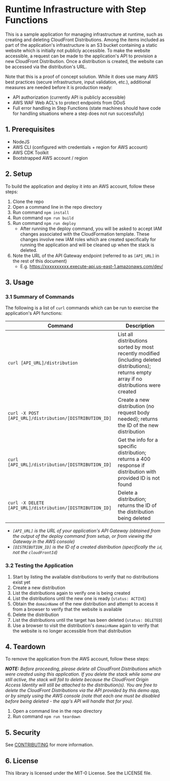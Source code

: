 # Runtime Infrastructure with Step Functions

This is a sample application for managing infrastructure at runtime, such as creating and deleting CloudFront Distributions. Among the items included as part of the application's infrastructure is an S3 bucket containing a static website which is initially not publicly accessible. To make the website accessible, a request can be made to the application's API to provision a new CloudFront Distribution. Once a distribution is created, the website can be accessed via the distribution's URL.

Note that this is a proof of concept solution. While it does use many AWS best practices (secure infrastructure, input validation, etc.), additional measures are needed before it is production ready:
- API authorization (currently API is publicly accessible)
- AWS WAF Web ACL's to protect endpoints from DDoS
- Full error handling in Step Functions (state machines should have code for handling situations where a step does not run successfully)

## 1. Prerequisites

- NodeJS
- AWS CLI (configured with credentials + region for AWS account)
- AWS CDK Toolkit
- Bootstrapped AWS account / region

## 2. Setup

To build the application and deploy it into an AWS account, follow these steps:

1. Clone the repo
1. Open a command line in the repo directory
1. Run command `npm install`
1. Run command `npm run build`
1. Run command `npm run deploy`
    - After running the deploy command, you will be asked to accept IAM changes associated with the CloudFormation template. These changes involve new IAM roles which are created specifically for running the application and will be cleaned up when the stack is deleted.
1. Note the URL of the API Gateway endpoint (referred to as `[API_URL]` in the rest of this document)
    - E.g. https://xxxxxxxxxx.execute-api.us-east-1.amazonaws.com/dev/ 

## 3. Usage

### 3.1 Summary of Commands

The following is a list of `curl` commands which can be run to exercise the application's API functions:

| Command | Description |
| --- | --- |
| `curl [API_URL]/distribution` | List all distributions sorted by most recently modified (including deleted distributions); returns empty array if no distributions were created | 
| `curl -X POST [API_URL]/distribution/[DISTRIBUTION_ID]` | Create a new distribution (no request body needed); returns the ID of the new distribution | 
| `curl [API_URL]/distribution/[DISTRIBUTION_ID]` | Get the info for a specific distribution; returns a 400 response if distribution with provided ID is not found  | 
| `curl -X DELETE [API_URL]/distribution/[DISTRIBUTION_ID]` | Delete a distribution; returns the ID of the distribution being deleted | 

- *`[API_URL]` is the URL of your application's API Gateway (obtained from the output of the deploy command from setup, or from viewing the Gateway in the AWS console)*
- *`[DISTRIBUTION_ID]` is the ID of a created distribution (specifically the `id`, not the `cloudFrontId`)*

### 3.2 Testing the Application

1. Start by listing the available distributions to verify that no distributions exist yet
1. Create a new distribution
1. List the distributions again to verify one is being created
1. List the distributions until the new one is ready (`status: ACTIVE`)
1. Obtain the `domainName` of the new distribution and attempt to access it from a browser to verify that the website is available
1. Delete the distribution
1. List the distributions until the target has been deleted (`status: DELETED`)
1. Use a browser to visit the distribution's `domainName` again to verify that the website is no longer accessible from that distribution

## 4. Teardown

To remove the application from the AWS account, follow these steps:

***NOTE:** Before proceeding, please delete all CloudFront Distributions which were created using this application. If you delete the stack while some are still active, the stack will fail to delete because the CloudFront Origin Access Identity will still be attached to the distribution(s). You are free to delete the CloudFront Distributions via the API provided by this demo app, or by simply using the AWS console (note that each one must be disabled before being deleted - the app's API will handle that for you).*

1. Open a command line in the repo directory
1. Run command `npm run teardown`

## 5. Security

See [CONTRIBUTING](CONTRIBUTING.md#security-issue-notifications) for more information.

## 6. License

This library is licensed under the MIT-0 License. See the LICENSE file.
